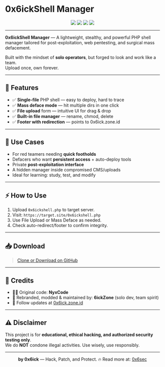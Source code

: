 # 0x6ickShell Manager

<p align="center">
  <img src="https://img.shields.io/github/stars/6ickzone/0x6ickShell-Manager?color=orange&logo=github&style=for-the-badge">
  <img src="https://img.shields.io/github/forks/6ickzone/0x6ickShell-Manager?color=blue&logo=github&style=for-the-badge">
  <img src="https://img.shields.io/badge/Made%20by-6ickZone-black?style=for-the-badge&logo=hackthebox">
  <img src="https://img.shields.io/badge/Status-Active-brightgreen?style=for-the-badge&logo=vercel">
</p>

---

**0x6ickShell Manager** — A lightweight, stealthy, and powerful PHP shell manager tailored for post-exploitation, web pentesting, and surgical mass defacement.

Built with the mindset of **solo operators**, but forged to look and work like a team.  
Upload once, own forever.

---

## 🚀 Features
- ✅ **Single-file** PHP shell — easy to deploy, hard to trace
- ✅ **Mass deface mode** — hit multiple dirs in one click
- ✅ **File upload** form — intuitive UI for drag & drop
- ✅ **Built-in file manager** — rename, chmod, delete
- ✅ **Footer with redirection** — points to 0x6ick.zone.id

---

## 🎯 Use Cases
- For red teamers needing **quick footholds**
- Defacers who want **persistent access** + auto-deploy tools
- Private **post-exploitation interface**
- A hidden manager inside compromised CMS/uploads
- Ideal for learning: study, test, and modify

---

## ⚡ How to Use
1. Upload `0x6ickshell.php` to target server.
2. Visit: `https://target.site/0x6ickshell.php`
3. Use File Upload or Mass Deface as needed.
4. Check auto-redirect/footer to confirm integrity.

---

## 📥 Download
> [Clone or Download on GitHub](https://github.com/6ickzone/0x6ickShell-Manager)

---

## 🤝 Credits
- 👨‍💻 Original code: **NyxCode**
- 🐚 Rebranded, modded & maintained by: **6ickZone** (solo dev, team spirit)
- 🔗 Follow updates at [0x6ick.zone.id](https://0x6ick.zone.id)

---

## ⚠️ Disclaimer
This project is for **educational, ethical hacking, and authorized security testing only**.  
We do **NOT** condone illegal activities. Use wisely, use responsibly.

---

<p align="center">
<b>by 0x6ick</b> — Hack, Patch, and Protect.  
🔥 Read more at: <a href="https://0x6ick.zone.id">0x6sec</a>
</p>
